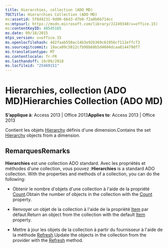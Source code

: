 ```yaml
---
title: Hierarchies, collection (ADO MD)
TOCTitle: Hierarchies Collection (ADO MD)
ms:assetid: 5f8d4231-9d00-66d3-d7b0-f2a0b6b714cc
ms:mtpsurl: https://msdn.microsoft.com/library/JJ249348(v=office.15)
ms:contentKeyID: 48545165
ms.date: 09/18/2015
mtps_version: v=office.15
ms.openlocfilehash: 4d2faab550ac14b3e92b369c61956cf112effc73
ms.sourcegitcommit: 19aca09c5812cfb98b68b5d4604dcaa814479df7
ms.translationtype: MT
ms.contentlocale: fr-FR
ms.lasthandoff: 10/09/2018
ms.locfileid: "25469151"
---
```

# <a name="hierarchies-collection-ado-md"></a><span data-ttu-id="03432-102">Hierarchies, collection (ADO MD)</span><span class="sxs-lookup"><span data-stu-id="03432-102">Hierarchies Collection (ADO MD)</span></span>


<span data-ttu-id="03432-103">**S’applique à**: Access 2013 | Office 2013</span><span class="sxs-lookup"><span data-stu-id="03432-103">**Applies to**: Access 2013 | Office 2013</span></span>

<span data-ttu-id="03432-104">Contient les objets [Hierarchy](hierarchy-object-ado-md.md) définis d'une dimension.</span><span class="sxs-lookup"><span data-stu-id="03432-104">Contains the set [Hierarchy](hierarchy-object-ado-md.md) objects from a dimension.</span></span>

## <a name="remarks"></a><span data-ttu-id="03432-105">Remarques</span><span class="sxs-lookup"><span data-stu-id="03432-105">Remarks</span></span>

<span data-ttu-id="03432-p101">**Hierarchies** est une collection ADO standard. Avec les propriétés et méthodes d'une collection, vous pouvez :</span><span class="sxs-lookup"><span data-stu-id="03432-p101">**Hierarchies** is a standard ADO collection. With the properties and methods of a collection, you can do the following:</span></span>

  - <span data-ttu-id="03432-108">Obtenir le nombre d'objets d'une collection à l'aide de la propriété [Count](count-property-ado.md).</span><span class="sxs-lookup"><span data-stu-id="03432-108">Obtain the number of objects in the collection with the [Count](count-property-ado.md) property.</span></span>

  - <span data-ttu-id="03432-109">Renvoyer un objet de la collection à l'aide de la propriété [Item](item-property-ado.md) par défaut.</span><span class="sxs-lookup"><span data-stu-id="03432-109">Return an object from the collection with the default [Item](item-property-ado.md) property.</span></span>

  - <span data-ttu-id="03432-110">Mettre à jour les objets de la collection à partir du fournisseur à l'aide de la méthode [Refresh](refresh-method-ado.md).</span><span class="sxs-lookup"><span data-stu-id="03432-110">Update the objects in the collection from the provider with the [Refresh](refresh-method-ado.md) method.</span></span>

